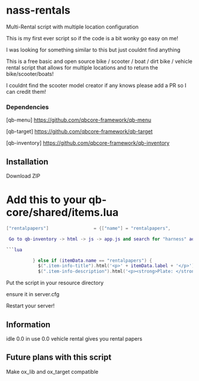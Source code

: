# nass-rentals
Multi-Rental script with multiple location configuration

This is my first ever script so if the code is a bit wonky go easy on me!

I was looking for something similar to this but just couldnt find anything 

This is a free basic and open source bike / scooter / boat / dirt bike / vehicle rental script that allows for multiple locations and to return the bike/scooter/boats!  

I couldnt find the scooter model creator if any knows please add a PR so I can credit them!

### Dependencies
[qb-menu] https://github.com/qbcore-framework/qb-menu

[qb-target] https://github.com/qbcore-framework/qb-target

[qb-inventory] https://github.com/qbcore-framework/qb-inventory 



## Installation

Download ZIP

# Add this to your qb-core/shared/items.lua
```lua
["rentalpapers"]				 = {["name"] = "rentalpapers", 					["label"] = "Rental Papers", 			["weight"] = 50, 		["type"] = "item", 		["image"] = "rentalpapers.png", 		["unique"] = true, 		["useable"] = false, 	["shouldClose"] = false, 	["combinable"] = nil, 	["description"] = "Rental Papers."},```

 Go to qb-inventory -> html -> js -> app.js and search for "harness" add the following code

```lua

          } else if (itemData.name == "rentalpapers") {
            $(".item-info-title").html('<p>' + itemData.label + '</p>')
            $(".item-info-description").html('<p><strong>Plate: </strong><span>'+ itemData.info.label + '</span></p>');

```

Put the script in your resource directory 

ensure it in server.cfg

Restart your server! 



## Information
idle 0.0 in use 0.0
vehicle rental gives you rental papers


## Future plans with this script
Make ox_lib and ox_target compatible 
